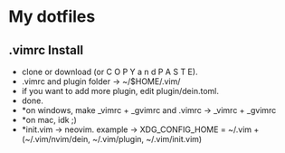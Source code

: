# My dotfiles

## .vimrc Install
- clone or download (or C O P Y a n d P A S T E).
- .vimrc and plugin folder -> ~/$HOME/.vim/
- if you want to add more plugin, edit plugin/dein.toml.
- done.
- *on windows, make _vimrc + _gvimrc and .vimrc -> _vimrc + _gvimrc
- *on mac, idk ;)
- *init.vim -> neovim. example -> XDG_CONFIG_HOME = ~/.vim + (~/.vim/nvim/dein, ~/.vim/plugin, ~/.vim/init.vim)
